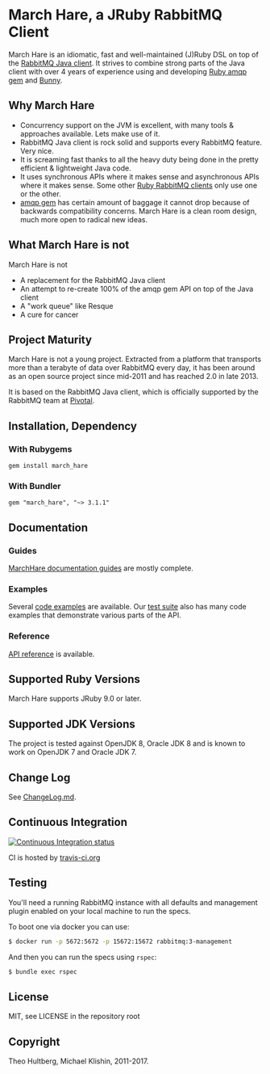 # March Hare, a JRuby RabbitMQ Client

March Hare is an idiomatic, fast and well-maintained (J)Ruby DSL on top of the [RabbitMQ Java client](http://www.rabbitmq.com/api-guide.html). It strives to combine
strong parts of the Java client with over 4 years of experience using and developing [Ruby amqp gem](http://rubyamqp.info)
and [Bunny](http://rubybunny.info).

## Why March Hare

 * Concurrency support on the JVM is excellent, with many tools & approaches available. Lets make use of it.
 * RabbitMQ Java client is rock solid and supports every RabbitMQ feature. Very nice.
 * It is screaming fast thanks to all the heavy duty being done in the pretty efficient & lightweight Java code.
 * It uses synchronous APIs where it makes sense and asynchronous APIs where it makes sense. Some other [Ruby RabbitMQ clients](https://github.com/ruby-amqp)
   only use one or the other.
 * [amqp gem](https://github.com/ruby-amqp/amqp) has certain amount of baggage it cannot drop because of backwards compatibility concerns. March Hare is a
   clean room design, much more open to radical new ideas.


## What March Hare is not

March Hare is not

 * A replacement for the RabbitMQ Java client
 * An attempt to re-create 100% of the amqp gem API on top of the Java client
 * A "work queue" like Resque
 * A cure for cancer


## Project Maturity

March Hare is not a young project. Extracted from a platform that
transports more than a terabyte of data over RabbitMQ every day, it
has been around as an open source project since mid-2011 and has
reached 2.0 in late 2013.

It is based on the RabbitMQ Java client, which is officially
supported by the RabbitMQ team at [Pivotal](http://pivotal.io).


## Installation, Dependency

### With Rubygems

    gem install march_hare

### With Bundler

    gem "march_hare", "~> 3.1.1"


## Documentation

### Guides

[MarchHare documentation guides](http://rubymarchhare.info) are mostly complete.

### Examples

Several [code examples](./examples) are available. Our [test suite](./spec/higher_level_api/integration) also has many code examples
that demonstrate various parts of the API.

### Reference

[API reference](http://reference.rubymarchhare.info) is available.


## Supported Ruby Versions

March Hare supports JRuby 9.0 or later.


## Supported JDK Versions

The project is tested against OpenJDK 8, Oracle JDK 8 and is
known to work on OpenJDK 7 and Oracle JDK 7.


## Change Log

See [ChangeLog.md](ChangeLog.md).


## Continuous Integration

[![Continuous Integration status](https://secure.travis-ci.org/ruby-amqp/march_hare.svg)](http://travis-ci.org/ruby-amqp/march_hare)

CI is hosted by [travis-ci.org](http://travis-ci.org)


## Testing

You'll need a running RabbitMQ instance with all defaults and
management plugin enabled on your local machine to run the specs.

To boot one via docker you can use:

```bash
$ docker run -p 5672:5672 -p 15672:15672 rabbitmq:3-management
```

And then you can run the specs using `rspec`:

```bash
$ bundle exec rspec
```


## License

MIT, see LICENSE in the repository root


## Copyright

Theo Hultberg, Michael Klishin, 2011-2017.
